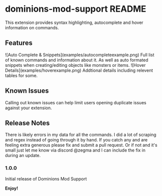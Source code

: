 # dominions-mod-support README

This extension provides syntax highlighting, autocomplete and hover information on commands. 

## Features

\!\[Auto Complete & Snippets\]\(examples/autocompleteexample.png\)
Full list of known commands and information about it. As well as auto formated snippets when creating/editing objects like monsters or items. 
\!\[Hover Details\]\(examples/hoverexample.png\)
Addtional details including relevent tables for some. 

## Known Issues

Calling out known issues can help limit users opening duplicate issues against your extension.

## Release Notes

There is likely errors in my data for all the commands. I did a lot of scraping and regex instead of going through it by hand. If you catch any and are feeling extra generous please fix and submit a pull request. Or if not and it's small just let me know via discord @zegma and I can include the fix in during an update. 

### 1.0.0

Initial release of Dominions Mod Support


**Enjoy!**
